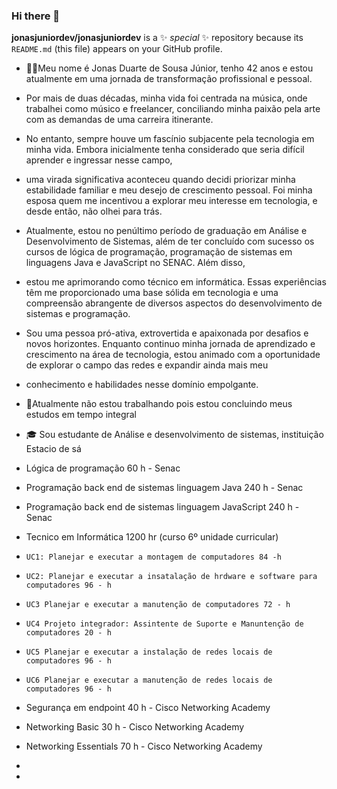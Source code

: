 ### Hi there 👋


**jonasjuniordev/jonasjuniordev** is a ✨ _special_ ✨ repository because its `README.md` (this file) appears on your GitHub profile.
- 👩‍💼Meu nome é Jonas Duarte de Sousa Júnior, tenho 42 anos e estou atualmente em uma jornada de transformação profissional e pessoal.
-  Por mais de duas décadas, minha vida foi centrada na música, onde trabalhei como músico e freelancer, conciliando minha paixão pela arte com as demandas de uma carreira itinerante.
-  No entanto, sempre houve um fascínio subjacente pela tecnologia em minha vida. Embora inicialmente tenha considerado que seria difícil aprender e ingressar nesse campo,
-  uma virada significativa aconteceu quando decidi priorizar minha estabilidade familiar e meu desejo de crescimento pessoal. Foi minha esposa quem me incentivou a explorar meu interesse em tecnologia, e desde então, não olhei para trás.
-  Atualmente, estou no penúltimo período de graduação em Análise e Desenvolvimento de Sistemas, além de ter concluído com sucesso os cursos de lógica de programação, programação de sistemas em linguagens Java e JavaScript no SENAC. Além disso,
-  estou me aprimorando como técnico em informática. Essas experiências têm me proporcionado uma base sólida em tecnologia e uma compreensão abrangente de diversos aspectos do desenvolvimento de sistemas e programação.
-  Sou uma pessoa pró-ativa, extrovertida e apaixonada por desafios e novos horizontes. Enquanto continuo minha jornada de aprendizado e crescimento na área de tecnologia, estou animado com a oportunidade de explorar o campo das redes e expandir ainda mais meu 
-  conhecimento e habilidades nesse domínio empolgante.
- 💼Atualmente não estou trabalhando pois estou concluindo meus estudos em tempo integral
- 🎓 Sou estudante de Análise e desenvolvimento de sistemas, instituição Estacio de sá
-  Lógica de programação 60 h - Senac
-  Programação back end de sistemas linguagem Java 240 h - Senac
-  Programação back end de sistemas linguagem JavaScript 240 h - Senac
-  Tecnico em Informática 1200 hr (curso 6º unidade curricular)   
-     UC1: Planejar e executar a montagem de computadores 84 -h
-     UC2: Planejar e executar a insatalação de hrdware e software para computadores 96 - h
-     UC3 Planejar e executar a manutenção de computadores 72 - h
-     UC4 Projeto integrador: Assintente de Suporte e Manuntenção de computadores 20 - h
-     UC5 Planejar e executar a instalação de redes locais de computadores 96 - h
-     UC6 Planejar e executar a manutenção de redes locais de computadores 96 - h

- Segurança em endpoint 40 h - Cisco Networking Academy 
- Networking Basic 30 h - Cisco Networking Academy
- Networking Essentials 70 h  - Cisco Networking Academy
- 

- 

